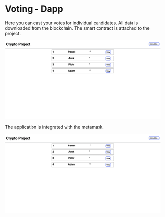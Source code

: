 # Voting - Dapp

Here you can cast your votes for individual candidates. All data is downloaded from the blockchain.                                                               The smart contract is attached to the project.

<img src="screen1.png"/>

The application is integrated with the metamask.

<img src="screen1.png"/>
